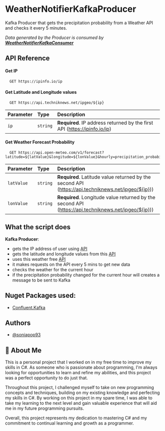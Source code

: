 
# WeatherNotifierKafkaProducer

Kafka Producer that gets the precipitation probability from a Weather API and checks it every 5 minutes.

_Data generated by the Producer is consumed by **[WeatherNotifierKafkaConsumer
](https://github.com/soniapop93/WeatherNotifierKafkaConsumer)**_


## API Reference

#### Get IP

```http
  GET https://ipinfo.io/ip
```

#### Get Latitude and Longitude values

```http
  GET https://api.techniknews.net/ipgeo/${ip}
```

| Parameter | Type     | Description                       |
| :-------- | :------- | :-------------------------------- |
| `ip`      | `string` | **Required**. IP address returned by the first API (https://ipinfo.io/ip)|

#### Get Weather Forecast Probability

```http
  GET https://api.open-meteo.com/v1/forecast?latitude=${latValue}&longitude=${lonValue}&hourly=precipitation_probability&current_weather=true
```

| Parameter | Type     | Description                       |
| :-------- | :------- | :-------------------------------- |
| `latValue`      | `string` | **Required**. Latitude value returned by the second API (https://api.techniknews.net/ipgeo/${ip}))|
| `lonValue`      | `string` | **Required**. Longitude value returned by the second API (https://api.techniknews.net/ipgeo/${ip}))|




## What the script does

**Kafka Producer**:

- gets the IP address of user using [API](https://ipinfo.io/ip)
- gets the latitude and longitude values from this [API](https://api.techniknews.net/ipgeo/${ip})
- uses this weather free [API](https://api.open-meteo.com/v1/forecast?latitude=$value&longitude=$value&hourly=precipitation_probability&current_weather=true)
- it makes requests on the API every 5 mins to get new data
- checks the weather for the current hour
- if the precipitation probability changed for the current hour will creates a message to be sent to Kafka

## Nuget Packages used:

- [Confluent.Kafka](https://www.nuget.org/packages/Confluent.Kafka/)
## Authors

- [@soniapop93](https://github.com/soniapop93)


## 🚀 About Me
This is a personal project that I worked on in my free time to improve my skills in C#. As someone who is passionate about programming, I'm always looking for opportunities to learn and refine my abilities, and this project was a perfect opportunity to do just that.

Throughout this project, I challenged myself to take on new programming concepts and techniques, building on my existing knowledge and perfecting my skills in C#. By working on this project in my spare time, I was able to take my learning to the next level and gain valuable experience that will aid me in my future programming pursuits.

Overall, this project represents my dedication to mastering C# and my commitment to continual learning and growth as a programmer.

